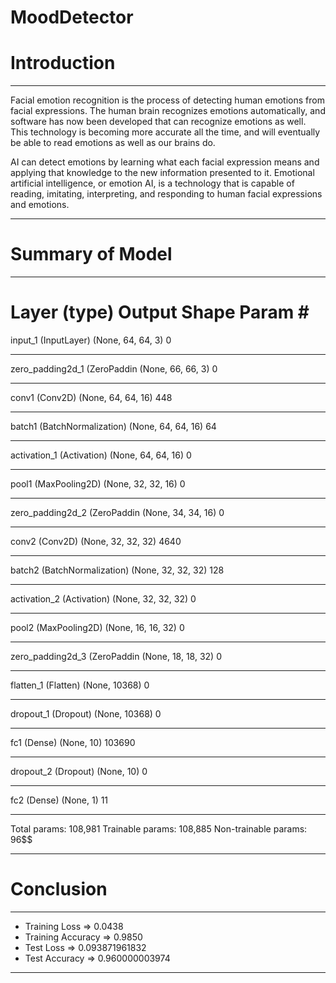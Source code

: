 # MoodDetector
# Introduction

---

Facial emotion recognition is the process of detecting human emotions from facial expressions. The human brain recognizes emotions automatically, and software has now been developed that can recognize emotions as well. This technology is becoming more accurate all the time, and will eventually be able to read emotions as well as our brains do. 

AI can detect emotions by learning what each facial expression means and applying that knowledge to the new information presented to it. Emotional artificial intelligence, or emotion AI, is a technology that is capable of reading, imitating, interpreting, and responding to human facial expressions and emotions.

---

# Summary of Model

---

Layer (type)                 Output Shape              Param #   
=================================================================
input_1 (InputLayer)         (None, 64, 64, 3)         0         
_________________________________________________________________
zero_padding2d_1 (ZeroPaddin (None, 66, 66, 3)         0         
_________________________________________________________________
conv1 (Conv2D)               (None, 64, 64, 16)        448       
_________________________________________________________________
batch1 (BatchNormalization)  (None, 64, 64, 16)        64        
_________________________________________________________________
activation_1 (Activation)    (None, 64, 64, 16)        0         
_________________________________________________________________
pool1 (MaxPooling2D)         (None, 32, 32, 16)        0         
_________________________________________________________________
zero_padding2d_2 (ZeroPaddin (None, 34, 34, 16)        0         
_________________________________________________________________
conv2 (Conv2D)               (None, 32, 32, 32)        4640      
_________________________________________________________________
batch2 (BatchNormalization)  (None, 32, 32, 32)        128       
_________________________________________________________________
activation_2 (Activation)    (None, 32, 32, 32)        0         
_________________________________________________________________
pool2 (MaxPooling2D)         (None, 16, 16, 32)        0         
_________________________________________________________________
zero_padding2d_3 (ZeroPaddin (None, 18, 18, 32)        0         
_________________________________________________________________
flatten_1 (Flatten)          (None, 10368)             0         
_________________________________________________________________
dropout_1 (Dropout)          (None, 10368)             0         
_________________________________________________________________
fc1 (Dense)                  (None, 10)                103690    
_________________________________________________________________
dropout_2 (Dropout)          (None, 10)                0         
_________________________________________________________________
fc2 (Dense)                  (None, 1)                 11        
_________________________________________________________________
Total params: 108,981
Trainable params: 108,885
Non-trainable params: 96$$

---

# Conclusion

---

- Training Loss      =>     0.0438 
 - Training Accuracy  =>    0.9850  
 - Test Loss          =>    0.093871961832
 - Test Accuracy      =>    0.960000003974
 
 ---
